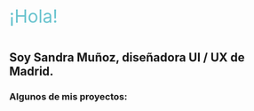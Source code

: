 ---
---
<p style="font-size: 32px; padding-bottom: 2%; color: rgb(104, 195, 206);"> ¡Hola! </p>
<h2>Soy Sandra Muñoz, diseñadora UI / UX de Madrid.</h2>

<h3 style="margin-top= 4%;"> Algunos de mis proyectos: </h3>
